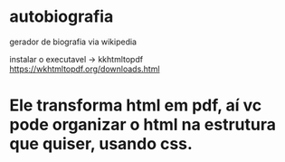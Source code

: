 # autobiografia
gerador de biografia via wikipedia


instalar o executavel -> kkhtmltopdf
https://wkhtmltopdf.org/downloads.html

# Ele transforma html em pdf, aí vc pode organizar o html na estrutura que quiser, usando css.

